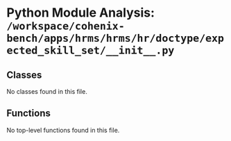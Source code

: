 # Python Module Analysis: `/workspace/cohenix-bench/apps/hrms/hrms/hr/doctype/expected_skill_set/__init__.py`

## Classes

No classes found in this file.


## Functions

No top-level functions found in this file.
